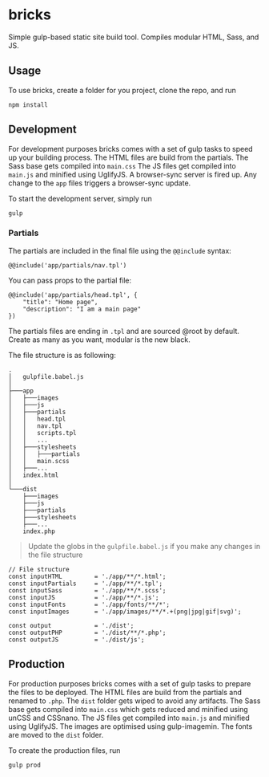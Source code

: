 # bricks

Simple gulp-based static site build tool. Compiles modular HTML, Sass, and JS.

## Usage 

To use bricks, create a folder for you project, clone the repo, and run
```
npm install
```

## Development

For development purposes bricks comes with a set of gulp tasks to speed up your building process. The HTML files are build from the partials. The Sass base gets compiled into ```main.css``` The JS files get compiled into ```main.js``` and minified using UglifyJS. A browser-sync server is fired up. Any change to the ```app``` files triggers a browser-sync update.

To start the development server, simply run
```
gulp
```
### Partials

The partials are included in the final file using the ```@@include``` syntax:
```
@@include('app/partials/nav.tpl')
```
You can pass props to the partial file:
```
@@include('app/partials/head.tpl', {
    "title": "Home page",
    "description": "I am a main page"
})
```
The partials files are ending in ```.tpl``` and are sourced @root by default. Create as many as you want, modular is the new black.

The file structure is as following:
```
.
│   gulpfile.babel.js
│
├───app
│   ├───images
│   ├───js
│   ├───partials
│   │   head.tpl
│   │   nav.tpl
│   │   scripts.tpl
│   │   ...
│   ├───stylesheets
│   │   ├───partials
│   │   main.scss
│   ├───...
│   index.html
│   
└───dist
    ├───images
    ├───js
    ├───partials
    ├───stylesheets
    ├───...
    index.php

```

> Update the globs in the ```gulpfile.babel.js``` if you make any changes in the file structure

```
// File structure
const inputHTML         = './app/**/*.html';
const inputPartials     = './app/**/*.tpl';
const inputSass         = './app/**/*.scss';
const inputJS           = './app/**/*.js';
const inputFonts        = './app/fonts/**/*';
const inputImages       = './app/images/**/*.+(png|jpg|gif|svg)';

const output            = './dist';
const outputPHP         = './dist/**/*.php';
const outputJS          = './dist/js';
```

## Production

For production purposes bricks comes with a set of gulp tasks to prepare the files to be deployed. The HTML files are build from the partials and renamed to ```.php```. The ```dist``` folder gets wiped to avoid any artifacts. The Sass base gets compiled into ```main.css``` which gets reduced and minified using unCSS and CSSnano. The JS files get compiled into ```main.js``` and minified using UglifyJS. The images are optimised using gulp-imagemin. The fonts are moved to the ```dist``` folder.

To create the production files, run
```
gulp prod
```